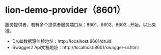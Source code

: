 # lion-demo-provider（8601）

服务提供者，若有多个提供者服务端口从：8601、8602、8603...开始，以此类推。

- Druid数据源监控地址：http://localhost:8601/druid
- Swagger2 Api文档地址：http://localhost:8601/swagger-ui.html